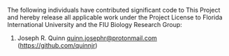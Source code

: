 The following individuals have contributed significant code to This Project
and hereby release all applicable work under the Project License to Florida
International University and the FIU Biology Research Group:

1. Joseph R. Quinn <quinn.josephr@protonmail.com> (https://github.com/quinnjr)
